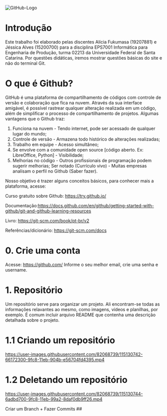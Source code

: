 ![GitHub-Logo](https://user-images.githubusercontent.com/82068739/115130169-9b6d4200-9fc3-11eb-8148-8eee8967cee6.png)
# Introdução

Este trabalho foi elaborado pelas discentes Alícia Fukumasa (19207881) e Jéssica Alves (15200700) para a disciplina EPS7001 Informática para Engenharia de Produção, turma 02213 da Universidade Federal de Santa Catarina.
Por questões didáticas, iremos mostrar questões básicas do site e não do terminal Git. 

# O que é Github? 

GitHub é uma plataforma de compartilhamento de códigos com controle de versão e colaboração que fica na nuvem. Através da sua interface amigável, é possível rastrear qualquer alteração realizada em um código, além de simplificar o processo de compartilhamento de projetos. Algumas vantagens que o Github traz:

1) Funciona na nuvem - Tendo internet, pode ser acessado de qualquer lugar do mundo;
2) Controle de versão - Armazena todo histórico de alterações realizadas;
3) Trabalho em equipe - Acesso simultâneo;
4) Se envolve com a comunidade open source [código aberto. Ex: LibreOffice, Python] - Visibilidade;
5) Melhorias no código - Outros profissionais de programação podem sugerir melhorias;
Ser notado (Currículo vivo) - Muitas empresas analisam o perfil no Github (Saber fazer).

Nosso objetivo é trazer alguns conceitos básicos, para conhecer mais a plataforma, acesse:

Curso gratuito sobre Github: https://try.github.io/ 

Documentação:https://docs.github.com/en/github/getting-started-with-github/git-and-github-learning-resources

Livro: https://git-scm.com/book/pt-br/v2

Referências/dicionário: https://git-scm.com/docs

# 0. Crie uma conta

Acesse: https://github.com/
Informe o seu melhor email, crie uma senha e username. 

# 1. Repositório

Um repositório serve para organizar um projeto. Ali encontram-se todas as informações relavantes ao mesmo, como imagens, vídeos e planilhas, por exemplo. 
É comum incluir arquivo README que contenha uma descrição detalhada sobre o projeto. 

# 1.1 Criando um repositório 
https://user-images.githubusercontent.com/82068739/115130742-66172300-9fc8-11eb-904b-e56704fd4395.mp4

# 1.2 Deletando um repositório 
https://user-images.githubusercontent.com/82068739/115130744-6adbd700-9fc8-11eb-99a2-8daf0db9ff26.mp4






 Criar um Branch + Fazer Commits ##

